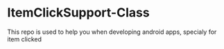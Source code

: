 # ItemClickSupport-Class
This repo is used to help you when developing android apps, specialy for item clicked
